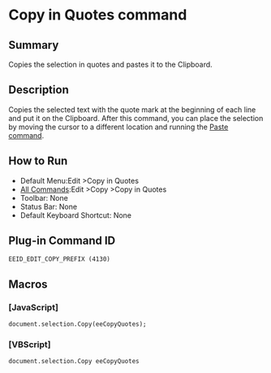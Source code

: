 # Copy in Quotes command

## Summary

Copies the selection in quotes and pastes it to the Clipboard.

## Description

Copies the selected text with the quote mark at the beginning of each line and put it on the Clipboard. After this command, you
can place the selection by moving the cursor to a different location
and running the [Paste command](edit_paste).

## How to Run

- Default Menu:Edit \>Copy in Quotes
- [All Commands](../tools/all_commands):Edit \>Copy
\>Copy in Quotes
- Toolbar: None
- Status Bar: None
- Default Keyboard Shortcut: None

## Plug-in Command ID

```
EEID_EDIT_COPY_PREFIX (4130)```

## Macros

### \[JavaScript\]

```
document.selection.Copy(eeCopyQuotes);
```

### \[VBScript\]

```
document.selection.Copy eeCopyQuotes
```
